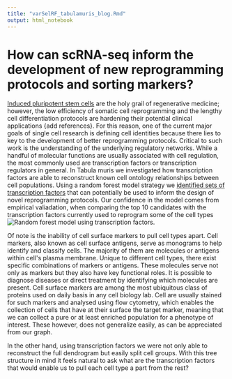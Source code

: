 ```yaml
---
title: "varSelRF_tabulamuris_blog.Rmd"
output: html_notebook
---
```

# How can scRNA-seq inform the development of new reprogramming protocols and sorting markers?

[Induced pluripotent stem cells](https://www.eurostemcell.org/ips-cells-and-reprogramming-turn-any-cell-body-stem-cell) are the holy grail of regenerative medicine; however, the low efficiency of somatic cell reprogramming and the lengthy cell differentiation protocols are hardening their potential clinical applications {add references}. For this reason, one of the current major goals of single cell research is defining cell identities because there lies to key to the development of better reprogramming protocols. Critical to such work is the understanding of the underlying regulatory networks. While a handful of molecular functions are usually associated with cell regulation, the most commonly used are transcription factors or transcription regulators in general. In Tabula muris we investigated how transcription factors are able to reconstruct known cell ontology relationships between cell populations. Using a random forest model strategy we [identified sets of transcription factors](https://github.com/czbiohub/tabula-muris/blob/master/23_tf_analysis/varSelRF_tabulamuris.Rmd) that can potentially be used to inform the design of novel reprogramming protocols. Our confidence in the model comes from empirical valiadation, when comparing the top 10 candidates with the transcription factors currently used to reprogram some of the cell types ![Random forest model using transcription factors](../images/rf_tfs_summary.png).




Of note is the inability of cell surface markers to pull cell types apart. Cell markers, also known as cell surface antigens, serve as monograms to help identify and classify cells. The majority of them are molecules or antigens within cell's plasma membrane. Unique to different cell types, there exist specific combinations of markers or antigens. These molecules serve not only as markers but they also have key functional roles. It is possible to diagnose diseases or direct treatment by identifying which molecules are present. Cell surface markers are among the most ubiquitous class of proteins used on daily basis in any cell biology lab. Cell are usually stained for such markers and analysed using flow cytometry, which enables the collection of cells that have at their surface the target marker, meaning that we can collect a pure or at least enriched population for a phenotype of interest. These however, does not generalize easily, as can be appreciated from our graph.

In the other hand, using transcription factors we were not only able to reconstruct the full dendrogram but easily split cell groups. With this tree structure in mind it feels natural to ask what are the transcription factors that would enable us to pull each cell type a part from the rest?
